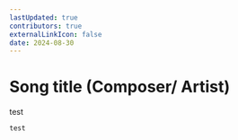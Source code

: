 ```yaml
---
lastUpdated: true
contributors: true
externalLinkIcon: false
date: 2024-08-30
---
```

# Song title (Composer/ Artist)



t﻿est

```
test
```